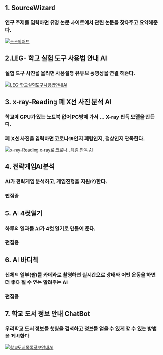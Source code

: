 ## 1. SourceWizard 
### 연구 주제를 입력하면 유명 논문 사이트에서 관련 논문을 찾아주고 요약해준다.

[![소스위저드](http://img.youtube.com/vi/Rk17Iwzrx1I/0.jpg)](https://youtu.be/Rk17Iwzrx1I)

## 2.LEG- 학교 실험 도구 사용법 안내 AI
### 실험 도구 사진을 올리면 사용설명 유튜브 동영상을 연결 해준다.

[![LEG-학교실험도구사용법안내AI](http://img.youtube.com/vi/iHPXaxwB554/0.jpg)](https://youtu.be/iHPXaxwB554)

## 3. x-ray-Reading 폐 X선 사진 분석 AI
### 학교에 GPU가 있는 노트북 없어 PC방에 가서 ... X-ray 판독 모델을 만든다.
### 폐 X선 사진을 입력하면  코로나19인지 폐렴인지, 정상인지 판독한다.

[![x-ray-Reading  x-ray로 코로나 , 폐럼 판독 AI](http://img.youtube.com/vi/GUhsl1ORBlY/0.jpg)](https://youtu.be/GUhsl1ORBlY)

## 4. 전략게임AI분석
### AI가 전략게임 분석하고, 게임진행을 지원(?)한다.
### 편집중


## 5. AI 4컷일기
### 하루의 일과를 AI가 4컷 일기로 만들어 준다.
### 편집중

## 6. AI	바디첵
### 신체의 일부(팔)를 카메라로 촬영하면 실시간으로 상태와 어떤 운동을 하면 더 좋아 질 수 있는 알려주는 AI
### 편집중

## 7. 학교 도서 정보 안내 ChatBot
### 우리학교 도서 정보를 챗팅을 검색하고 정보를 얻을 수 있게 할 수 있는 방법을 제시한다
[![학교도서목록정보안내AI](http://img.youtube.com/vi/56HiC3tpujo/0.jpg)](https://youtu.be/56HiC3tpujo)


